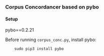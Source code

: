 ### Corpus Concordancer based on pybo

#### Setup

pybo==0.2.21

Before running `corpus_conc.py`, install pybo:

        sudo pip3 install pybo
